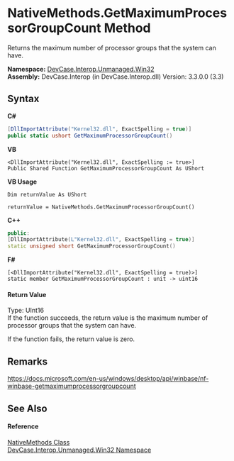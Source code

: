# NativeMethods.GetMaximumProcessorGroupCount Method 
 

Returns the maximum number of processor groups that the system can have.

**Namespace:**&nbsp;<a href="N_DevCase_Interop_Unmanaged_Win32">DevCase.Interop.Unmanaged.Win32</a><br />**Assembly:**&nbsp;DevCase.Interop (in DevCase.Interop.dll) Version: 3.3.0.0 (3.3)

## Syntax

**C#**<br />
``` C#
[DllImportAttribute("Kernel32.dll", ExactSpelling = true)]
public static ushort GetMaximumProcessorGroupCount()
```

**VB**<br />
``` VB
<DllImportAttribute("Kernel32.dll", ExactSpelling := true>]
Public Shared Function GetMaximumProcessorGroupCount As UShort
```

**VB Usage**<br />
``` VB Usage
Dim returnValue As UShort

returnValue = NativeMethods.GetMaximumProcessorGroupCount()
```

**C++**<br />
``` C++
public:
[DllImportAttribute(L"Kernel32.dll", ExactSpelling = true)]
static unsigned short GetMaximumProcessorGroupCount()
```

**F#**<br />
``` F#
[<DllImportAttribute("Kernel32.dll", ExactSpelling = true)>]
static member GetMaximumProcessorGroupCount : unit -> uint16 

```


#### Return Value
Type: UInt16<br />If the function succeeds, the return value is the maximum number of processor groups that the system can have. 

 If the function fails, the return value is zero.

## Remarks
<a href="https://docs.microsoft.com/en-us/windows/desktop/api/winbase/nf-winbase-getmaximumprocessorgroupcount" target="_blank">https://docs.microsoft.com/en-us/windows/desktop/api/winbase/nf-winbase-getmaximumprocessorgroupcount</a>

## See Also


#### Reference
<a href="T_DevCase_Interop_Unmanaged_Win32_NativeMethods">NativeMethods Class</a><br /><a href="N_DevCase_Interop_Unmanaged_Win32">DevCase.Interop.Unmanaged.Win32 Namespace</a><br />